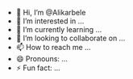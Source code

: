 - 👋 Hi, I’m @Alikarbele
- 👀 I’m interested in ...
- 🌱 I’m currently learning ...
- 💞️ I’m looking to collaborate on ...
- 📫 How to reach me ...
- 😄 Pronouns: ...
- ⚡ Fun fact: ...

<!---
Alikarbele/Alikarbele is a ✨ special ✨ repository because its `README.md` (this file) appears on your GitHub profile.
You can click the Preview link to take a look at your changes.
--->

